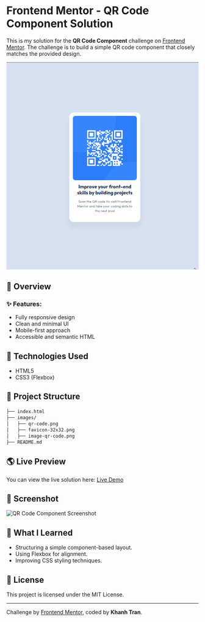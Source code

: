 # Frontend Mentor - QR Code Component Solution

This is my solution for the **QR Code Component** challenge on [Frontend Mentor](https://www.frontendmentor.io/challenges/qr-code-component-iux_sIO_H). The challenge is to build a simple QR code component that closely matches the provided design.

![QR Code Component](./images/screenshot.png)

## 🚀 Overview

### ✨ Features:
- Fully responsive design
- Clean and minimal UI
- Mobile-first approach
- Accessible and semantic HTML

## 🔧 Technologies Used

- HTML5
- CSS3 (Flexbox)

## 📂 Project Structure

```
├── index.html
├── images/
│   ├── qr-code.png
│   ├── favicon-32x32.png
│   ├── image-qr-code.png
├── README.md
```

## 🌎 Live Preview
You can view the live solution here: [Live Demo](https://bigherodev.cloud/qr-code-component)

## 📸 Screenshot
![QR Code Component Screenshot](./screenshot.png)

## 🎯 What I Learned
- Structuring a simple component-based layout.
- Using Flexbox for alignment.
- Improving CSS styling techniques.

## 📜 License
This project is licensed under the MIT License.

---
Challenge by [Frontend Mentor](https://www.frontendmentor.io/), coded by **Khanh Tran**.

